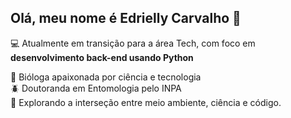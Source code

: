 ## Olá, meu nome é Edrielly Carvalho 👋

💻 Atualmente em transição para a área Tech, com foco em **desenvolvimento back-end usando Python** 

🔬 Bióloga apaixonada por ciência e tecnologia  
🪲 Doutoranda em Entomologia pelo INPA  
🌱 Explorando a interseção entre meio ambiente, ciência e código.
